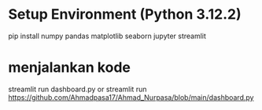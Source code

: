 # Setup Environment (Python 3.12.2)
pip install numpy pandas matplotlib seaborn jupyter streamlit  

# menjalankan kode
streamlit run dashboard.py or streamlit run https://github.com/Ahmadpasa17/Ahmad_Nurpasa/blob/main/dashboard.py
